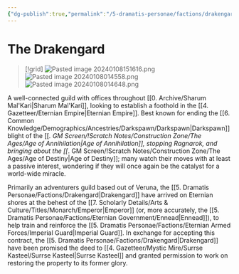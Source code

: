 ```yaml
---
{"dg-publish":true,"permalink":"/5-dramatis-personae/factions/drakengard/"}
---
```


# The Drakengard

>[!grid]
![Pasted image 20240108151616.png](/img/user/x.%20Assets/Attachments/Pasted%20image%2020240108151616.png)
>![Pasted image 20240108014558.png](/img/user/x.%20Assets/Attachments/Pasted%20image%2020240108014558.png)
>![Pasted image 20240108014648.png](/img/user/x.%20Assets/Attachments/Pasted%20image%2020240108014648.png)

A well-connected guild with offices throughout [[0. Archive/Sharum Mal'Kari\|Sharum Mal'Kari]], looking to establish a foothold in the [[4. Gazetteer/Eternian Empire\|Eternian Empire]]. Best known for ending the [[6. Common Knowledge/Demographics/Ancestries/Darkspawn/Darkspawn\|Darkspawn]] blight of the [[_. GM Screen/!Scratch Notes/Construction Zone/The Ages/Age of Annihilation\|Age of Annihilation]], stopping Ragnarok, and bringing about the [[_. GM Screen/!Scratch Notes/Construction Zone/The Ages/Age of Destiny\|Age of Destiny]]; many watch their moves with at least a passive interest, wondering if they will once again be the catalyst for a world-wide miracle. 

Primarily an adventurers guild based out of Veruna, the [[5. Dramatis Personae/Factions/Drakengard\|Drakengard]] have arrived on Eternian shores at the behest of the [[7. Scholarly Details/Arts & Culture/Titles/Monarch/Emperor\|Emperor]] (or, more accurately, the [[5. Dramatis Personae/Factions/Eternian Government/Ennead\|Ennead]]), to help train and reinforce the [[5. Dramatis Personae/Factions/Eternian Armed Forces/Imperial Guard\|Imperial Guard]]. In exchange for accepting this contract, the [[5. Dramatis Personae/Factions/Drakengard\|Drakengard]] have been promised the deed to [[4. Gazetteer/Mystic Mire/Surrse Kasteel/Surrse Kasteel\|Surrse Kasteel]] and granted permission to work on restoring the property to its former glory. 
